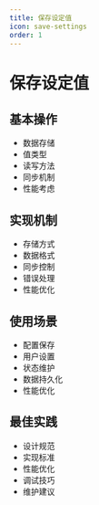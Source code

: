 ```yaml
---
title: 保存设定值
icon: save-settings
order: 1
---
```


# 保存设定值

## 基本操作
- 数据存储
- 值类型
- 读写方法
- 同步机制
- 性能考虑

## 实现机制
- 存储方式
- 数据格式
- 同步控制
- 错误处理
- 性能优化

## 使用场景
- 配置保存
- 用户设置
- 状态维护
- 数据持久化
- 性能优化

## 最佳实践
- 设计规范
- 实现标准
- 性能优化
- 调试技巧
- 维护建议
